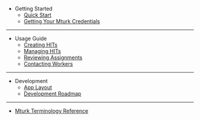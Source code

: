 - Getting Started
  - [Quick Start](quick_start.md)
  - [Getting Your Mturk Credentials](aws_credentials.md)

---

- Usage Guide
  - [Creating HITs](create.md)
  - [Managing HITs](manage.md)
  - [Reviewing Assignments](review.md)
  - [Contacting Workers](contact.md)

---

- Development
  - [App Layout](app_layout.md)
  - [Development Roadmap](https://trello.com/b/Ha9M431u)

---

- [Mturk Terminology Reference](_glossary.md)


<div class="sidebar-footer" id="mb-footer"></div>